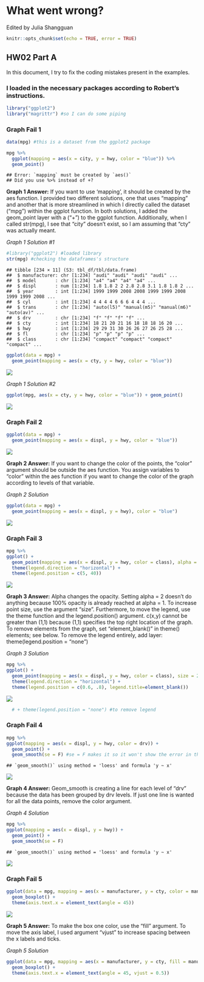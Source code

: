 What went wrong?
================
Edited by Julia Shangguan

``` r
knitr::opts_chunk$set(echo = TRUE, error = TRUE)
```

## HW02 Part A

In this document, I try to fix the coding mistakes present in the
examples.

### I loaded in the necessary packages according to Robert’s instructions.

``` r
library("ggplot2")
library("magrittr") #so I can do some piping
```

### Graph Fail 1

``` r
data(mpg) #this is a dataset from the ggplot2 package

mpg %>% 
  ggplot(mapping = aes(x = city, y = hwy, color = "blue")) %>% 
  geom_point()
```

    ## Error: `mapping` must be created by `aes()`
    ## Did you use %>% instead of +?

**Graph 1 Answer:** If you want to use ‘mapping’, it should be created
by the aes function. I provided two different solutions, one that uses
“mapping” and another that is more streamlined in which I directly
called the dataset (“mpg”) within the ggplot function. In both
solutions, I added the geom\_point layer with a (“+”) to the ggplot
function. Additionally, when I called str(mpg), I see that “city”
doesn’t exist, so I am assuming that “cty” was actually meant.

*Graph 1 Solution \#1*

``` r
#library("ggplot2") #loaded library 
str(mpg) #checking the dataframes's structure
```

    ## tibble [234 × 11] (S3: tbl_df/tbl/data.frame)
    ##  $ manufacturer: chr [1:234] "audi" "audi" "audi" "audi" ...
    ##  $ model       : chr [1:234] "a4" "a4" "a4" "a4" ...
    ##  $ displ       : num [1:234] 1.8 1.8 2 2 2.8 2.8 3.1 1.8 1.8 2 ...
    ##  $ year        : int [1:234] 1999 1999 2008 2008 1999 1999 2008 1999 1999 2008 ...
    ##  $ cyl         : int [1:234] 4 4 4 4 6 6 6 4 4 4 ...
    ##  $ trans       : chr [1:234] "auto(l5)" "manual(m5)" "manual(m6)" "auto(av)" ...
    ##  $ drv         : chr [1:234] "f" "f" "f" "f" ...
    ##  $ cty         : int [1:234] 18 21 20 21 16 18 18 18 16 20 ...
    ##  $ hwy         : int [1:234] 29 29 31 30 26 26 27 26 25 28 ...
    ##  $ fl          : chr [1:234] "p" "p" "p" "p" ...
    ##  $ class       : chr [1:234] "compact" "compact" "compact" "compact" ...

``` r
ggplot(data = mpg) +
  geom_point(mapping = aes(x = cty, y = hwy, color = "blue")) 
```

![](HW02_A_Graph-Fails_files/figure-gfm/unnamed-chunk-2-1.png)<!-- -->

*Graph 1 Solution \#2*

``` r
ggplot(mpg, aes(x = cty, y = hwy, color = "blue")) + geom_point()
```

![](HW02_A_Graph-Fails_files/figure-gfm/unnamed-chunk-3-1.png)<!-- -->

### Graph Fail 2

``` r
ggplot(data = mpg) + 
  geom_point(mapping = aes(x = displ, y = hwy, color = "blue"))
```

![](HW02_A_Graph-Fails_files/figure-gfm/unnamed-chunk-4-1.png)<!-- -->

**Graph 2 Answer:** If you want to change the color of the points, the
“color” argument should be outside the aes function. You assign
variables to “color” within the aes function if you want to change the
color of the graph according to levels of that variable.

*Graph 2 Solution*

``` r
ggplot(data = mpg) + 
  geom_point(mapping = aes(x = displ, y = hwy), color = "blue")
```

![](HW02_A_Graph-Fails_files/figure-gfm/unnamed-chunk-5-1.png)<!-- -->

### Graph Fail 3

``` r
mpg %>% 
ggplot() + 
  geom_point(mapping = aes(x = displ, y = hwy, color = class), alpha = 2) + 
  theme(legend.direction = "horizontal") + 
  theme(legend.position = c(5, 40))
```

![](HW02_A_Graph-Fails_files/figure-gfm/unnamed-chunk-6-1.png)<!-- -->

**Graph 3 Answer:** Alpha changes the opacity. Setting alpha = 2 doesn’t
do anything because 100% opacity is already reached at alpha = 1. To
increase point size, use the argument “size”. Furthermore, to move the
legend, use the theme function and the legend.position() argument.
c(x,y) cannot be greater than (1,1) because (1,1) specifies the top
right location of the graph. To remove elements from the graph, set
“element\_blank()” in theme() elements; see below. To remove the
legend entirely, add layer: theme(legend.position = “none”)

*Graph 3 Solution*

``` r
mpg %>% 
ggplot() + 
  geom_point(mapping = aes(x = displ, y = hwy, color = class), size = 2) + 
  theme(legend.direction = "horizontal") + 
  theme(legend.position = c(0.6, .8), legend.title=element_blank()) 
```

![](HW02_A_Graph-Fails_files/figure-gfm/unnamed-chunk-7-1.png)<!-- -->

``` r
  # + theme(legend.position = "none") #to remove legend
```

### Graph Fail 4

``` r
mpg %>% 
ggplot(mapping = aes(x = displ, y = hwy, color = drv)) + 
  geom_point() + 
  geom_smooth(se = F) #se = F makes it so it won't show the error in the line of fit
```

    ## `geom_smooth()` using method = 'loess' and formula 'y ~ x'

![](HW02_A_Graph-Fails_files/figure-gfm/unnamed-chunk-8-1.png)<!-- -->

**Graph 4 Answer:** Geom\_smooth is creating a line for each level of
“drv” because the data has been grouped by drv levels. If just one
line is wanted for all the data points, remove the color argument.

*Graph 4 Solution*

``` r
mpg %>% 
ggplot(mapping = aes(x = displ, y = hwy)) + 
  geom_point() + 
  geom_smooth(se = F) 
```

    ## `geom_smooth()` using method = 'loess' and formula 'y ~ x'

![](HW02_A_Graph-Fails_files/figure-gfm/unnamed-chunk-9-1.png)<!-- -->

### Graph Fail 5

``` r
ggplot(data = mpg, mapping = aes(x = manufacturer, y = cty, color = manufacturer)) + 
  geom_boxplot() + 
  theme(axis.text.x = element_text(angle = 45))
```

![](HW02_A_Graph-Fails_files/figure-gfm/unnamed-chunk-10-1.png)<!-- -->

**Graph 5 Answer:** To make the box one color, use the “fill” argument.
To move the axis label, I used argument “vjust” to increase spacing
between the x labels and ticks.

*Graph 5 Solution*

``` r
ggplot(data = mpg, mapping = aes(x = manufacturer, y = cty, fill = manufacturer)) + 
  geom_boxplot() + 
  theme(axis.text.x = element_text(angle = 45, vjust = 0.5))
```

